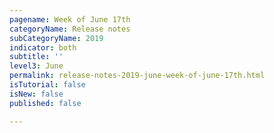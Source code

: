 ```yaml
---
pagename: Week of June 17th
categoryName: Release notes
subCategoryName: 2019
indicator: both
subtitle: ''
level3: June
permalink: release-notes-2019-june-week-of-june-17th.html
isTutorial: false
isNew: false
published: false

---
```

